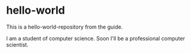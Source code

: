 # hello-world
This is a hello-world-repository from the guide.

I am a student of computer science. Soon I'll be a professional computer scientist.
